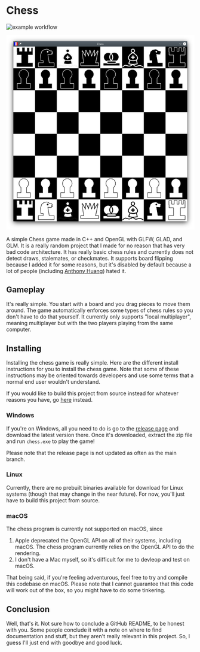 # Chess

![example workflow](https://github.com/Hello56721/chess/actions/workflows/build.yml/badge.svg)

![screenshot](screenshot.png)

A simple Chess game made in C++ and OpenGL with GLFW, GLAD, and GLM. It is a really random project that I made for no reason that has very bad code architecture. It has really basic chess rules and currently does not detect draws, stalemates, or checkmates. It supports board flipping because I added it for some reasons, but it's disabled by default because a lot of people (including [Anthony Huang](https://github.com/anthonyhuang07)) hated it.

## Gameplay

It's really simple. You start with a board and you drag pieces to move them around. The game automatically enforces some types of chess rules so you don't have to do that yourself. It currently only supports "local multiplayer", meaning multiplayer but with the two players playing from the same computer.

## Installing

Installing the chess game is really simple. Here are the different install instructions for you to install the chess game. Note that some of these instructions may be oriented towards developers and use some terms that a normal end user wouldn't understand.

If you would like to build this project from source instead for whatever reasons you have, go [here](BUILD.md) instead.

### Windows

If you're on Windows, all you need to do is go to the [release page](https://github.com/Hello56721/chess/releases) and download the latest version there. Once it's downloaded, extract the zip file and run `chess.exe` to play the game!

Please note that the release page is not updated as often as the main branch.

### Linux

Currently, there are no prebuilt binaries available for download for Linux systems (though that may change in the near future). For now, you'll just have to build this project from source.

### macOS

The chess program is currently not supported on macOS, since 

1. Apple deprecated the OpenGL API on all of their systems, including macOS. The chess program currently relies on the OpenGL API to do the rendering.
2. I don't have a Mac myself, so it's difficult for me to devleop and test on macOS.

That being said, if you're feeling adventurous, feel free to try and compile this codebase on macOS. Please note that I cannot guarantee that this code will work out of the box, so you might have to do some tinkering.

## Conclusion

Well, that's it. Not sure how to conclude a GitHub README, to be honest with you. Some people conclude it with a note on where to find documentation and stuff, but they aren't really relevant in this project. So, I guess I'll just end with goodbye and good luck.